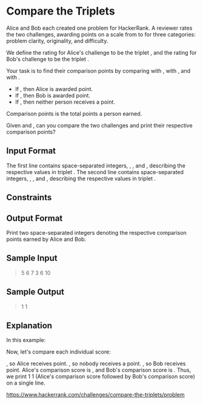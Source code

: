Compare the Triplets
===

Alice and Bob each created one problem for HackerRank. A reviewer rates the two challenges, awarding points on a scale from  to  for three categories: problem clarity, originality, and difficulty.

We define the rating for Alice's challenge to be the triplet , and the rating for Bob's challenge to be the triplet .

Your task is to find their comparison points by comparing  with ,  with , and  with .

* If , then Alice is awarded  point.
* If , then Bob is awarded  point.
* If , then neither person receives a point.

Comparison points is the total points a person earned.

Given  and , can you compare the two challenges and print their respective comparison points?

Input Format
---

The first line contains  space-separated integers, , , and , describing the respective values in triplet .
The second line contains  space-separated integers, , , and , describing the respective values in triplet .

Constraints
---


Output Format
--

Print two space-separated integers denoting the respective comparison points earned by Alice and Bob.

Sample Input
---

> 5 6 7
> 3 6 10

Sample Output
--

> 1 1

Explanation
---

In this example:

Now, let's compare each individual score:

, so Alice receives  point.
, so nobody receives a point.
, so Bob receives  point.
Alice's comparison score is , and Bob's comparison score is . Thus, we print 1 1 (Alice's comparison score followed by Bob's comparison score) on a single line.


https://www.hackerrank.com/challenges/compare-the-triplets/problem
